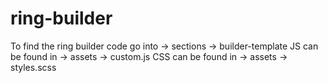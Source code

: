 # ring-builder

To find the ring builder code go into -> sections -> builder-template
JS can be found in -> assets -> custom.js 
CSS can be found in -> assets -> styles.scss
